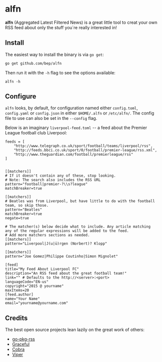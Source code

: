 # alfn

**alfn** (Aggregated Latest Filtered News) is a great little tool to creat your own RSS feed about only the stuff you´re really interested in!

## Install

The easiest way to install the binary is via `go get`:

``` bash
go get github.com/bep/alfn
```

Then run it with the `-h` flag to see the options available:

```
alfn -h
```

## Configure

`alfn` looks, by default, for configuration named either `config.toml`,  `config.yaml` or  `config.json` in either `$HOME/.alfn` or `/etc/alfn/`. The config file to use can also be set in the `--config` flag.

Below is an imaginary `liverpool-feed.toml` -- a feed about the Premier League football club Liverpool:

```
feeds = [
 	"http://www.telegraph.co.uk/sport/football/teams/liverpool/rss",
	"http://feeds.bbci.co.uk/sport/0/football/premier-league/rss.xml",
	"http://www.theguardian.com/football/premierleague/rss"
]


[[matchers]]
# If it doesn't contain any of these, stop looking.
# Note: The search also includes the RSS URL
pattern="football|premier-?\\s?league"
matchBreaker=true
 
[[matchers]]
# Beatles was from Liverpool, but have little to do with the football team, so skip those.
pattern="Beatles"
matchBreaker=true
negate=true

# The matcher(s) below decide what to include. Any article matching any of the regular expressions will be added to the feed.
# Add more matchers sections as needed.
[[matchers]]
pattern="Liverpool|J(u|ü)rgen (Norbert)? Klopp"

[[matchers]]
pattern="Joe Gomez|Philippe Coutinho|Simon Mignolet"

[feed]
title="My Feed About Liverpool FC"
description="An RSS feed about the great football team!"
link="" # Defaults to the http://<server>:<port>
languageCode="EN-us"
copyright="2015 @ yourname"
maxItems=20
[feed.author]
name="Your Name"
email="yourname@yourname.com"
```


## Credits

The best open source projects lean lazily on the great work of others:

* [go-pkg-rss](https://github.com/jteeuwen/go-pkg-rss)
* [Graceful](https://github.com/tylerb/graceful)
* [Cobra](https://github.com/spf13/cobra)
* [Viper](https://github.com/spf13/viper)



